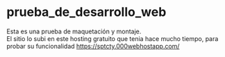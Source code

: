 # prueba_de_desarrollo_web
Esta es una prueba de maquetación y montaje.<br>
El sitio lo subi en este hosting gratuito que tenia hace mucho tiempo, para probar su funcionalidad
https://sptcty.000webhostapp.com/
